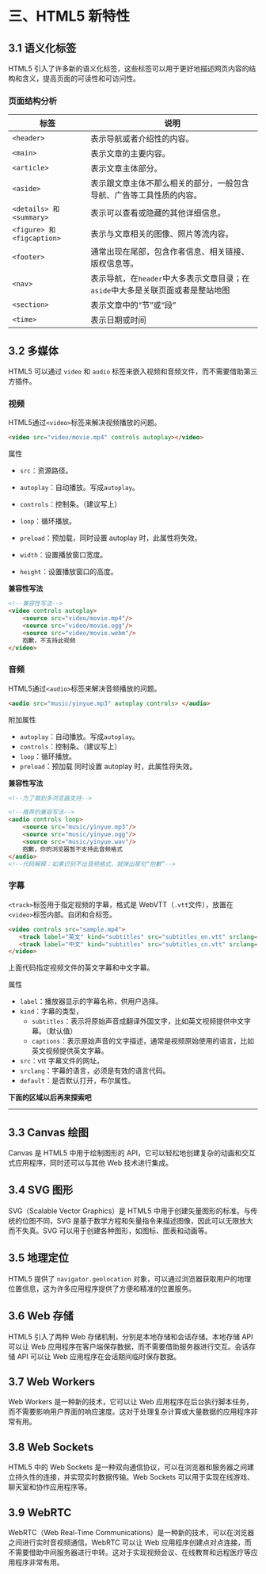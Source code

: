 # 三、HTML5 新特性

## 3.1 语义化标签

HTML5 引入了许多新的语义化标签，这些标签可以用于更好地描述网页内容的结构和含义，提高页面的可读性和可访问性。

### 页面结构分析

| 标签                       | 说明                                                         |
| -------------------------- | ------------------------------------------------------------ |
| `<header>`                 | 表示导航或者介绍性的内容。                                   |
| `<main>`                   | 表示文章的主要内容。                                         |
| `<article>`                | 表示文章主体部分。                                           |
| `<aside>`                  | 表示跟文章主体不那么相关的部分，一般包含导航、广告等工具性质的内容。 |
| `<details> 和 <summary>`   | 表示可以查看或隐藏的其他详细信息。                           |
| `<figure> 和 <figcaption>` | 表示与文章相关的图像、照片等流内容。                         |
| `<footer>`                 | 通常出现在尾部，包含作者信息、相关链接、版权信息等。         |
| `<nav>`                    | 表示导航，在`header`中大多表示文章目录；在`aside`中大多是关联页面或者是整站地图 |
| `<section>`                | 表示文章中的“节”或“段”                                       |
| `<time>`                   | 表示日期或时间                                               |



## 3.2 多媒体

HTML5 可以通过 `video` 和 `audio` 标签来嵌入视频和音频文件，而不需要借助第三方插件。

### 视频

HTML5通过`<video>`标签来解决视频播放的问题。

```html
<video src="video/movie.mp4" controls autoplay></video>
```

属性

- `src`：资源路径。

- `autoplay`：自动播放。写成`autoplay`。
- `controls`：控制条。（建议写上）
- `loop`：循环播放。
- `preload`：预加载，同时设置 autoplay 时，此属性将失效。
- `width`：设置播放窗口宽度。
- `height`：设置播放窗口的高度。

**兼容性写法**

```html
<!--兼容性写法-->
<video controls autoplay>
    <source src="video/movie.mp4"/>
    <source src="video/movie.ogg"/>
    <source src="video/movie.webm"/>
    抱歉，不支持此视频
</video>
```



### 音频

HTML5通过`<audio>`标签来解决音频播放的问题。

```html
<audio src="music/yinyue.mp3" autoplay controls> </audio>
```

附加属性

- `autoplay`：自动播放。写成`autoplay`。
- `controls`：控制条。（建议写上）
- `loop`：循环播放。
- `preload`：预加载 同时设置 autoplay 时，此属性将失效。

**兼容性写法**

```html
<!--为了做到多浏览器支持-->

<!--推荐的兼容写法-->
<audio controls loop>
    <source src="music/yinyue.mp3"/>
    <source src="music/yinyue.ogg"/>
    <source src="music/yinyue.wav"/>
    抱歉，你的浏览器暂不支持此音频格式
</audio>
<!--代码解释：如果识别不出音频格式，就弹出那句“抱歉”-->
```

### 字幕

`<track>`标签用于指定视频的字幕，格式是 WebVTT（`.vtt`文件），放置在`<video>`标签内部。自闭和合标签。

```html
<video controls src="sample.mp4">
   <track label="英文" kind="subtitles" src="subtitles_en.vtt" srclang="en">
   <track label="中文" kind="subtitles" src="subtitles_cn.vtt" srclang="cn" default>
</video>
```

上面代码指定视频文件的英文字幕和中文字幕。

属性

- `label`：播放器显示的字幕名称，供用户选择。
- `kind`：字幕的类型，
  - `subtitles`：表示将原始声音成翻译外国文字，比如英文视频提供中文字幕。（默认值）
  - `captions`：表示原始声音的文字描述，通常是视频原始使用的语言，比如英文视频提供英文字幕。
- `src`：vtt 字幕文件的网址。
- `srclang`：字幕的语言，必须是有效的语言代码。
- `default`：是否默认打开，布尔属性。





**下面的区域以后再来探索吧**

----

## 3.3 Canvas 绘图

Canvas 是 HTML5 中用于绘制图形的 API，它可以轻松地创建复杂的动画和交互式应用程序，同时还可以与其他 Web 技术进行集成。

## 3.4 SVG 图形

SVG（Scalable Vector Graphics）是 HTML5 中用于创建矢量图形的标准。与传统的位图不同，SVG 是基于数学方程和矢量指令来描述图像，因此可以无限放大而不失真。SVG 可以用于创建各种图形，如图标、图表和动画等。

## 3.5 地理定位

HTML5 提供了 `navigator.geolocation` 对象，可以通过浏览器获取用户的地理位置信息，这为许多应用程序提供了方便和精准的位置服务。

## 3.6 Web 存储

HTML5 引入了两种 Web 存储机制，分别是本地存储和会话存储。本地存储 API 可以让 Web 应用程序在客户端保存数据，而不需要借助服务器进行交互。会话存储 API 可以让 Web 应用程序在会话期间临时保存数据。

## 3.7 Web Workers

Web Workers 是一种新的技术，它可以让 Web 应用程序在后台执行脚本任务，而不需要影响用户界面的响应速度。这对于处理复杂计算或大量数据的应用程序非常有用。

## 3.8 Web Sockets

HTML5 中的 Web Sockets 是一种双向通信协议，可以在浏览器和服务器之间建立持久性的连接，并实现实时数据传输。Web Sockets 可以用于实现在线游戏、聊天室和协作应用程序等。

## 3.9 WebRTC

WebRTC（Web Real-Time Communications）是一种新的技术，可以在浏览器之间进行实时音视频通信。WebRTC 可以让 Web 应用程序创建点对点连接，而不需要借助中间服务器进行中转。这对于实现视频会议、在线教育和远程医疗等应用程序非常有用。
